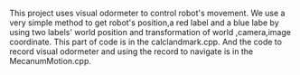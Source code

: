 This project uses visual odormeter to control robot's movement.
We use a very simple method to get robot's  position,a red label and a blue labe by
using two labels' world position and transformation of world ,camera,image coordinate.
This part of code is in the calclandmark.cpp.
And the code to record visual odormeter and using the record to navigate is in the MecanumMotion.cpp.
